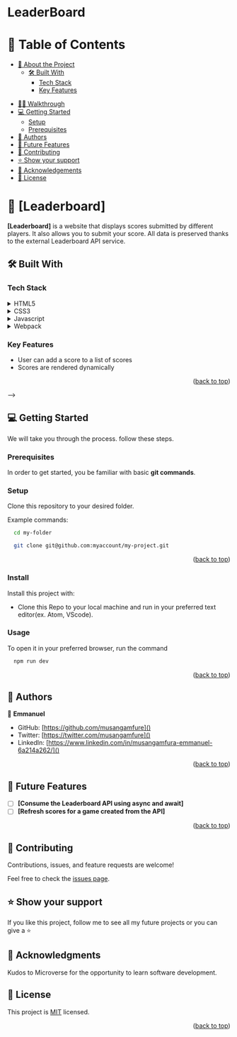 # LeaderBoard

<a name="readme-top"></a>

<!-- TABLE OF CONTENTS -->

# 📗 Table of Contents

- [📖 About the Project](#about-project)
  - [🛠 Built With](#built-with)
    - [Tech Stack](#tech-stack)
    - [Key Features](#key-features)
<!--   - [🚀 Live Demo](#live-demo) -->
  - [🚶‍♂️ Walkthrough](#walkthrough)
- [💻 Getting Started](#getting-started)
  - [Setup](#setup)
  - [Prerequisites](#prerequisites)
- [👥 Authors](#authors)
- [🔭 Future Features](#future-features)
- [🤝 Contributing](#contributing)
- [⭐️ Show your support](#support)
- [🙏 Acknowledgements](#acknowledgements)
- [📝 License](#license)

<!-- PROJECT DESCRIPTION -->

# 📖 [Leaderboard] <a name="about-project"></a>

**[Leaderboard]** is a website that displays scores submitted by different players. It also allows you to submit your score. All data is preserved thanks to the external Leaderboard API service.

## 🛠 Built With <a name="built-with"></a>

### Tech Stack <a name="tech-stack"></a>

<details>
  <summary>HTML5</summary>
  <ul>
    <li><a href="https://html.com/">HTML5</a></li>
  </ul>
</details>

<details>
  <summary>CSS3</summary>
  <ul>
    <li><a href="https://www.css3.com/">CSS3</a></li>
  </ul>
</details>

<details>
  <summary>Javascript</summary>
  <ul>
    <li><a href="https://developer.mozilla.org/en-US/docs/Web/JavaScript">Javascript</a></li>
  </ul>
</details>

<details>
  <summary>Webpack</summary>
  <ul>
    <li><a href="https://webpack.js.org/guides/getting-started/#basic-setup">Javascript</a></li>
  </ul>
</details>

<!-- Features -->

### Key Features <a name="key-features"></a>

- User can add a score to a list of scores
- Scores are rendered dynamically

<p align="right">(<a href="#readme-top">back to top</a>)</p>

<!-- LIVE DEMO LINK -->

<!-- ## 🚀 Live Demo <a name="live-demo"></a>

- [Live Demo Link]()

<!-- GETTING STARTED --> -->

## 💻 Getting Started <a name="getting-started"></a>

We will take you through the process. follow these steps.

### Prerequisites

In order to get started, you be familiar with basic **git commands**.

### Setup

Clone this repository to your desired folder.

Example commands:

```sh
  cd my-folder

  git clone git@github.com:myaccount/my-project.git
```

<p align="right">(<a href="#readme-top">back to top</a>)</p>

### Install

Install this project with:

- Clone this Repo to your local machine and run in your preferred text editor(ex. Atom, VScode).

### Usage

To open it in your preferred browser, run the command

```sh
  npm run dev
```

<p align="right">(<a href="#readme-top">back to top</a>)</p>

<!-- AUTHORS -->

## 👥 Authors <a name="authors"></a>

👤 **Emmanuel**

- GitHub: [https://github.com/musangamfure]()
- Twitter: [https://twitter.com/musangamfure]()
- LinkedIn: [https://www.linkedin.com/in/musangamfura-emmanuel-6a214a262/]()

<p align="right">(<a href="#readme-top">back to top</a>)</p>

<!-- FUTURE FEATURES -->

## 🔭 Future Features <a name="future-features"></a>

- [ ] **[Consume the Leaderboard API using async and await]**
- [ ] **[Refresh scores for a game created from the API]**

<p align="right">(<a href="#readme-top">back to top</a>)</p>

<!-- CONTRIBUTING -->

## 🤝 Contributing <a name="contributing"></a>

Contributions, issues, and feature requests are welcome!

Feel free to check the [issues page](../../issues/).

<!-- SUPPORT -->

## ⭐️ Show your support <a name="support"></a>

If you like this project, follow me to see all my future projects or you can give a ⭐

<!-- ACKNOWLEDGEMENTS -->

## 🙏 Acknowledgments <a name="acknowledgements"></a>

Kudos to Microverse for the opportunity to learn software development.

<!-- LICENSE -->

## 📝 License <a name="license"></a>

This project is [MIT](https://github.com/kessie2862/portfolio/blob/mobile/LICENSE.md) licensed.

<p align="right">(<a href="#readme-top">back to top</a>)</p>
